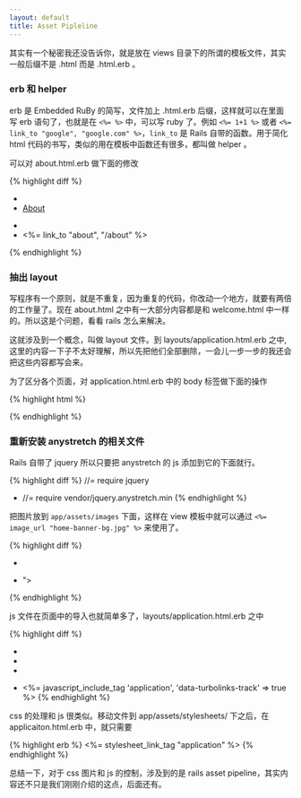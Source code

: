 ```yaml
---
layout: default
title: Asset Pipleline
---
```


其实有一个秘密我还没告诉你，就是放在 views 目录下的所谓的模板文件，其实一般后缀不是 .html 而是 .html.erb 。

### erb 和 helper
erb 是 Embedded RuBy 的简写，文件加上 .html.erb 后缀，这样就可以在里面写 erb 语句了，也就是在 `<%= %>` 中，可以写 ruby 了。例如 `<%= 1+1 %>` 或者 `<%= link_to "google", "google.com" %>`，`link_to` 是 Rails 自带的函数。用于简化 html 代码的书写，类似的用在模板中函数还有很多，都叫做 helper 。

可以对 about.html.erb 做下面的修改

{% highlight diff %}
- <li><a href="./about.html">About</a></li>
+ <li><%= link_to "about", "/about" %></li>
{% endhighlight %}

### 抽出 layout

写程序有一个原则，就是不重复，因为重复的代码，你改动一个地方，就要有两倍的工作量了。现在 about.html 之中有一大部分内容都是和 welcome.html 中一样的。所以这是个问题，看看 rails 怎么来解决。

这就涉及到一个概念，叫做 layout 文件。到 layouts/application.html.erb 之中,这里的内容一下子不太好理解，所以先把他们全部删除，一会儿一步一步的我还会把这些内容都写会来。

为了区分各个页面，对 application.html.erb 中的 body 标签做下面的操作

{% highlight html %}
<body class="<%= params[:controller] + '-' + params[:action] %>">
{% endhighlight %}

### 重新安装 anystretch 的相关文件

Rails 自带了 jquery 所以只要把 anystretch 的 js 添加到它的下面就行。

{% highlight diff %}
//= require jquery
+ //= require vendor/jquery.anystretch.min
{% endhighlight %}

把图片放到 `app/assets/images` 下面，这样在 view 模板中就可以通过 `<%= image_url "home-banner-bg.jpg" %>` 来使用了。

{% highlight diff %}
-  <div class="home-banner" data-stretch="images/home-banner-bg.jpg"></div>
+  <div class="home-banner" data-stretch="<%= image_url "home-banner-bg.jpg" %>"></div>
{% endhighlight %}

js 文件在页面中的导入也就简单多了，layouts/application.html.erb 之中

{% highlight diff %}
- <script src="http://code.jquery.com/jquery-1.11.0.min.js"></script>
- <script src="http://code.jquery.com/jquery-migrate-1.2.1.min.js"></script>
- <script src="js/jquery.anystretch.min.js"></script>
+ <%= javascript_include_tag 'application', 'data-turbolinks-track' => true %>
{% endhighlight %}

css 的处理和 js 很类似。移动文件到 app/assets/stylesheets/ 下之后，在 applicaiton.html.erb 中，就只需要

{% highlight erb %}
<%= stylesheet_link_tag "application" %>
{% endhighlight %}

总结一下，对于 css 图片和 js 的控制，涉及到的是 rails asset pipeline，其实内容还不只是我们刚刚介绍的这点，后面还有。


